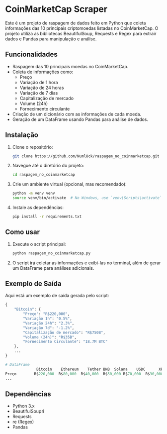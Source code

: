 # CoinMarketCap Scraper

Este é um projeto de raspagem de dados feito em Python que coleta informações das 10 principais criptomoedas listadas no CoinMarketCap. O projeto utiliza as bibliotecas BeautifulSoup, Requests e Regex para extrair dados e Pandas para manipulação e análise.

## Funcionalidades

- Raspagem das 10 principais moedas no CoinMarketCap.
- Coleta de informações como:
  - Preço
  - Variação de 1 hora
  - Variação de 24 horas
  - Variação de 7 dias
  - Capitalização de mercado
  - Volume (24h)
  - Fornecimento circulante
- Criação de um dicionário com as informações de cada moeda.
- Geração de um DataFrame usando Pandas para análise de dados.

## Instalação

1. Clone o repositório:
    ```bash
    git clone https://github.com/Numl8ck/raspagem_no_coinmarketcap.git
    ```
2. Navegue até o diretório do projeto:
    ```bash
    cd raspagem_no_coinmarketcap
    ```
3. Crie um ambiente virtual (opcional, mas recomendado):
    ```bash
    python -m venv venv
    source venv/bin/activate  # No Windows, use `venv\Scripts\activate`
    ```
4. Instale as dependências:
    ```bash
    pip install -r requirements.txt
    ```

## Como usar

1. Execute o script principal:
    ```bash
    python raspagem_no_coinmarketcap.py
    ```
2. O script irá coletar as informações e exibi-las no terminal, além de gerar um DataFrame para análises adicionais.

## Exemplo de Saída

Aqui está um exemplo de saída gerada pelo script:

```python
{
    "Bitcoin": {
        "Preço": "R$220,000",
        "Variação 1h": "0.5%",
        "Variação 24h": "2.3%",
        "Variação 7d": "-1.2%",
        "Capitalização de mercado": "R$750B",
        "Volume (24h)": "R$35B",
        "Fornecimento Circulante": "18.7M BTC"
    },
    ...
}

# DataFrame
              Bitcoin	 Ethereum	 Tether BNB	 Solana    USDC      XRP     Dogecoin Toncoin	  Cardano
Preço        R$220,000  R$80,000  R$40,000  R$50,000 R$70,000  R$30,000 R$20,000 R$10,000   R$10,000        
...
```

## Dependências
- Python 3.x
- BeautifulSoup4
- Requests
- re (Regex)
- Pandas
